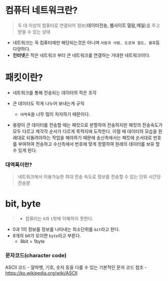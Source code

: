 # 컴퓨터 네트워크란?
>두 대 이상의 컴퓨터로 연결되어 정보(**데이터전송, 웹사이트 열람,메일**)를 주고 받을 수 있는 상태
 * 네트워크는 꼭 컴퓨터에만 해당되는것은 아니며 `사람과 사람, 도로와 철도, 물류`등 다양하다.
 * **인터넷**은 작은 네트워크 부터 큰 네트워크를 연결하는 거대한 네트워크이다.

# 패킷이란?
- 네트워크를 통해 전송되는 데이터의 작은 조각
- 큰 데이터도 작게 나누어 보내는게 규칙 
  - `대역폭`을 너무 많이 차지하기 때문이다.

- 용량이 큰 데이터를 전송할 때는 패킷으로 분할하여 전송하지만 패킷의 전송속도가 모두 다르고 제각각 순서가 다르게 목적지에 도착한다. 이럴 때 데이터의 모습을 원래대로 되돌려야하는 작업을 해야하기 때문에 송신측에서는 패킷에 순서대로 번호를 부여하여 전송하고 수신측에서 번호에 맞게 정렬하여 원래의 데이터를 보유 할 수 있게 된다.

### 대역폭이란?

>네트워크에서 이용가능한 최대 전송 속도로 정보를 전송할 수 있는 단위 시간당 전송량

# bit, byte
> - 컴퓨터는 `0`과 `1`밖에 이해하지 못한다.
- 0과 1의 정보를 정보를 나타내는 최소단위를 `bit`라고 한다.
- 8개의 bit가 모이면 `byte`라고 부른다.
  - 8bit = 1byte
  
### 문자코드(character code)
ASCII 코드 - 알파벳, 기호, 숫자 등을 다를 수 있는 기본적인 문자 코드 
참조 - https://ko.wikipedia.org/wiki/ASCII
